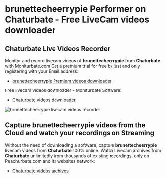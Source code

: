 # brunettecheerrypie Performer on Chaturbate - Free LiveCam videos downloader

## Chaturbate Live Videos Recorder

Monitor and record livecam videos of **brunettecheerrypie** from **Chaturbate** with Moniturbate.com
Get a premium trial for free by just and only registering with your Email address:
* [brunettecheerrypie Premium videos downloader](https://moniturbate.com/request-demo-licence-key.html)

Free livecam videos downloader - Moniturbate Software:
* [Chaturbate videos downloader](https://moniturbate.com/moniturbate-download-software.html)

![brunettecheerrypie livecam videos recorder](https://peachurnet.com/templates/moniturbate-software.png)


## Capture brunettecheerrypie videos from the Cloud and watch your recordings on Streaming

Without the need of downloading a software, capture **brunettecheerrypie** livecam videos from **Chaturbate** 100% online.
Watch Livecam archives from **Chaturbate** unlimitedly from thousands of existing recordings, only on Peachurbate.com and its websites network:
* [Chaturbate videos archives](https://peachurnet.com/)